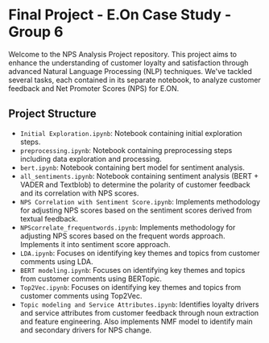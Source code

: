 # Final Project - E.On Case Study - Group 6

Welcome to the NPS Analysis Project repository. This project aims to enhance the understanding of customer loyalty and satisfaction through advanced Natural Language Processing (NLP) techniques. We've tackled several tasks, each contained in its separate notebook, to analyze customer feedback and Net Promoter Scores (NPS) for E.ON.

## Project Structure
- `Initial Exploration.ipynb`: Notebook containing initial exploration steps.
- `preprocessing.ipynb`: Notebook containing preprocessing steps including data exploration and processing.
- `bert.ipynb`: Notebook containing bert model for sentiment analysis.
- `all_sentiments.ipynb`: Notebook containing sentiment analysis (BERT + VADER and Textblob) to determine the polarity of customer feedback and its correlation with NPS scores.
- `NPS Correlation with Sentiment Score.ipynb`: Implements methodology for adjusting NPS scores based on the sentiment scores derived from textual feedback.
- `NPScorrelate_frequentwords.ipynb`: Implements methodology for adjusting NPS scores based on the frequent words approach. Implements it into sentiment score approach.
- `LDA.ipynb`: Focuses on identifying key themes and topics from customer comments using LDA.
- `BERT modeling.ipynb`: Focuses on identifying key themes and topics from customer comments using BERTopic.
- `Top2Vec.ipynb`: Focuses on identifying key themes and topics from customer comments using Top2Vec.
- `Topic modeling and Service Attributes.ipynb`: Identifies loyalty drivers and service attributes from customer feedback through noun extraction and feature engineering. Also implements NMF model to identify main and secondary drivers for NPS change.
